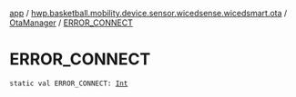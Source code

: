 [app](../../index.md) / [hwp.basketball.mobility.device.sensor.wicedsense.wicedsmart.ota](../index.md) / [OtaManager](index.md) / [ERROR_CONNECT](.)

# ERROR_CONNECT

`static val ERROR_CONNECT: `[`Int`](https://kotlinlang.org/api/latest/jvm/stdlib/kotlin/-int/index.html)